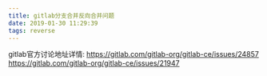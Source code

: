 ```yaml
---
title: gitlab分支合并反向合并问题
date: 2019-01-30 11:29:39
tags: reverse
---
```

gitlab官方讨论地址详情:
https://gitlab.com/gitlab-org/gitlab-ce/issues/24857
https://gitlab.com/gitlab-org/gitlab-ce/issues/21947